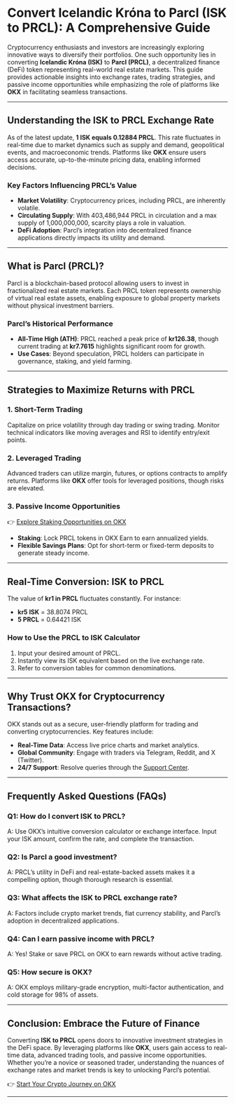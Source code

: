 # Convert Icelandic Króna to Parcl (ISK to PRCL): A Comprehensive Guide  

Cryptocurrency enthusiasts and investors are increasingly exploring innovative ways to diversify their portfolios. One such opportunity lies in converting **Icelandic Króna (ISK)** to **Parcl (PRCL)**, a decentralized finance (DeFi) token representing real-world real estate markets. This guide provides actionable insights into exchange rates, trading strategies, and passive income opportunities while emphasizing the role of platforms like **OKX** in facilitating seamless transactions.  

---

## Understanding the ISK to PRCL Exchange Rate  

As of the latest update, **1 ISK equals 0.12884 PRCL**. This rate fluctuates in real-time due to market dynamics such as supply and demand, geopolitical events, and macroeconomic trends. Platforms like **OKX** ensure users access accurate, up-to-the-minute pricing data, enabling informed decisions.  

### Key Factors Influencing PRCL’s Value  
- **Market Volatility**: Cryptocurrency prices, including PRCL, are inherently volatile.  
- **Circulating Supply**: With 403,486,944 PRCL in circulation and a max supply of 1,000,000,000, scarcity plays a role in valuation.  
- **DeFi Adoption**: Parcl’s integration into decentralized finance applications directly impacts its utility and demand.  

---

## What is Parcl (PRCL)?  

Parcl is a blockchain-based protocol allowing users to invest in fractionalized real estate markets. Each PRCL token represents ownership of virtual real estate assets, enabling exposure to global property markets without physical investment barriers.  

### Parcl’s Historical Performance  
- **All-Time High (ATH)**: PRCL reached a peak price of **kr126.38**, though current trading at **kr7.7615** highlights significant room for growth.  
- **Use Cases**: Beyond speculation, PRCL holders can participate in governance, staking, and yield farming.  

---

## Strategies to Maximize Returns with PRCL  

### 1. **Short-Term Trading**  
Capitalize on price volatility through day trading or swing trading. Monitor technical indicators like moving averages and RSI to identify entry/exit points.  

### 2. **Leveraged Trading**  
Advanced traders can utilize margin, futures, or options contracts to amplify returns. Platforms like **OKX** offer tools for leveraged positions, though risks are elevated.  

### 3. **Passive Income Opportunities**  
👉 [Explore Staking Opportunities on OKX](https://bit.ly/okx-bonus)  
- **Staking**: Lock PRCL tokens in OKX Earn to earn annualized yields.  
- **Flexible Savings Plans**: Opt for short-term or fixed-term deposits to generate steady income.  

---

## Real-Time Conversion: ISK to PRCL  

The value of **kr1 in PRCL** fluctuates constantly. For instance:  
- **kr5 ISK** = 38.8074 PRCL  
- **5 PRCL** = 0.64421 ISK  

### How to Use the PRCL to ISK Calculator  
1. Input your desired amount of PRCL.  
2. Instantly view its ISK equivalent based on the live exchange rate.  
3. Refer to conversion tables for common denominations.  

---

## Why Trust OKX for Cryptocurrency Transactions?  

OKX stands out as a secure, user-friendly platform for trading and converting cryptocurrencies. Key features include:  
- **Real-Time Data**: Access live price charts and market analytics.  
- **Global Community**: Engage with traders via Telegram, Reddit, and X (Twitter).  
- **24/7 Support**: Resolve queries through the [Support Center](https://bit.ly/okx-bonus).  

---

## Frequently Asked Questions (FAQs)  

### **Q1: How do I convert ISK to PRCL?**  
A: Use OKX’s intuitive conversion calculator or exchange interface. Input your ISK amount, confirm the rate, and complete the transaction.  

### **Q2: Is Parcl a good investment?**  
A: PRCL’s utility in DeFi and real-estate-backed assets makes it a compelling option, though thorough research is essential.  

### **Q3: What affects the ISK to PRCL exchange rate?**  
A: Factors include crypto market trends, fiat currency stability, and Parcl’s adoption in decentralized applications.  

### **Q4: Can I earn passive income with PRCL?**  
A: Yes! Stake or save PRCL on OKX to earn rewards without active trading.  

### **Q5: How secure is OKX?**  
A: OKX employs military-grade encryption, multi-factor authentication, and cold storage for 98% of assets.  

---

## Conclusion: Embrace the Future of Finance  

Converting **ISK to PRCL** opens doors to innovative investment strategies in the DeFi space. By leveraging platforms like **OKX**, users gain access to real-time data, advanced trading tools, and passive income opportunities. Whether you’re a novice or seasoned trader, understanding the nuances of exchange rates and market trends is key to unlocking Parcl’s potential.  

👉 [Start Your Crypto Journey on OKX](https://bit.ly/okx-bonus)  

---  

